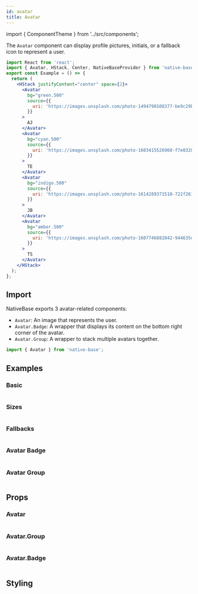 ```yaml
---
id: avatar
title: Avatar
---
```


import { ComponentTheme } from '../src/components';

The `Avatar` component can display profile pictures, initials, or a fallback icon to represent a user.

```jsx isShowcase
import React from 'react';
import { Avatar, HStack, Center, NativeBaseProvider } from 'native-base';
export const Example = () => {
  return (
    <HStack justifyContent="center" space={2}>
      <Avatar
        bg="green.500"
        source={{
          uri: 'https://images.unsplash.com/photo-1494790108377-be9c29b29330?ixlib=rb-1.2.1&ixid=MnwxMjA3fDB8MHxwaG90by1wYWdlfHx8fGVufDB8fHx8&auto=format&fit=crop&w=687&q=80',
        }}
      >
        AJ
      </Avatar>
      <Avatar
        bg="cyan.500"
        source={{
          uri: 'https://images.unsplash.com/photo-1603415526960-f7e0328c63b1?ixlib=rb-1.2.1&ixid=MnwxMjA3fDB8MHxwaG90by1wYWdlfHx8fGVufDB8fHx8&auto=format&fit=crop&w=1470&q=80',
        }}
      >
        TE
      </Avatar>
      <Avatar
        bg="indigo.500"
        source={{
          uri: 'https://images.unsplash.com/photo-1614289371518-722f2615943d?ixlib=rb-1.2.1&ixid=MnwxMjA3fDB8MHxwaG90by1wYWdlfHx8fGVufDB8fHx8&auto=format&fit=crop&w=687&q=80',
        }}
      >
        JB
      </Avatar>
      <Avatar
        bg="amber.500"
        source={{
          uri: 'https://images.unsplash.com/photo-1607746882042-944635dfe10e?ixlib=rb-1.2.1&ixid=MnwxMjA3fDB8MHxwaG90by1wYWdlfHx8fGVufDB8fHx8&auto=format&fit=crop&w=1470&q=80',
        }}
      >
        TS
      </Avatar>
    </HStack>
  );
};
```

## Import

NativeBase exports 3 avatar-related components:

- `Avatar`: An image that represents the user.
- `Avatar.Badge`: A wrapper that displays its content on the bottom right corner of the avatar.
- `Avatar.Group`: A wrapper to stack multiple avatars together.

```jsx
import { Avatar } from 'native-base';
```

## Examples

### Basic

```ComponentSnackPlayer path=components,composites,Avatar,usage.tsx

```

### Sizes

```ComponentSnackPlayer path=components,composites,Avatar,size.tsx

```

### Fallbacks

```ComponentSnackPlayer path=components,composites,Avatar,Fallback.tsx

```

### Avatar Badge

```ComponentSnackPlayer path=components,composites,Avatar,AvatarBadge.tsx

```

### Avatar Group

```ComponentSnackPlayer path=components,composites,Avatar,AvatarGroup.tsx

```

## Props

### Avatar

```ComponentPropTable path=composites,Avatar,Avatar.tsx

```

### Avatar.Group

```ComponentPropTable path=composites,Avatar,Group.tsx

```

### Avatar.Badge

```ComponentPropTable path=composites,Avatar,Badge.tsx

```

## Styling

<ComponentTheme name="avatar" />
